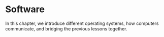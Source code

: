 # Software

In this chapter, we introduce different operating systems, how computers communicate, and bridging the previous lessons together.